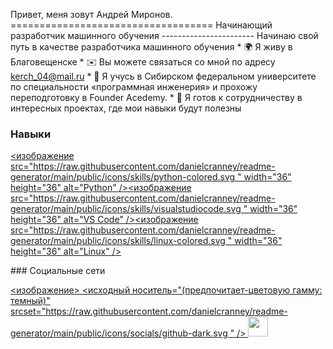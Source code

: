 Привет, меня зовут Андрей Миронов. =================================== Начинающий разработчик машинного обучения ----------------------- Начинаю свой путь в качестве разработчика машинного обучения * 🌍 Я живу в Благовещенске * ✉️ Вы можете связаться со мной по адресу [kerch_04@mail.ru](mailto:kerch_04@mail.ru) * 🧠 Я учусь в Сибирском федеральном университете по специальности «программная инженерия» и прохожу переподготовку в Founder Acedemy. * 🤝 Я готов к сотрудничеству в интересных проектах, где мои навыки будут полезны

### Навыки

<p align="left"> <a href="https://www.python.org /" target="_blank" rel="noreferrer"><изображение src="https://raw.githubusercontent.com/danielcranney/readme-generator/main/public/icons/skills/python-colored.svg " width="36" height="36" alt="Python" /></a><a href="https://code.visualstudio.com /" target="_blank" rel="noreferrer"><изображение src="https://raw.githubusercontent.com/danielcranney/readme-generator/main/public/icons/skills/visualstudiocode.svg " width="36" height="36" alt="VS Code" /></a><a href="https://www.linux.org " target="_blank" rel="noreferrer"><изображение src="https://raw.githubusercontent.com/danielcranney/readme-generator/main/public/icons/skills/linux-colored.svg " width="36" height="36" alt="Linux" /></a> </p>
### Социальные сети <p align="left"><a href="https://www.github.com/https:/Tresspassing0x" target="_blank" rel="noreferrer"> <изображение> <исходный носитель="(предпочитает-цветовую гамму: темный)" srcset="https://raw.githubusercontent.com/danielcranney/readme-generator/main/public/icons/socials/github-dark.svg " /> <source media="(предпочитает-цветовая схема: светлая)" srcset="https://raw.githubusercontent.com/danielcranney/readme-generator/main/public/icons/socials/github.svg " /> <img src="https://raw.githubusercontent.com/danielcranney/readme-generator/main/public/icons/socials/github.svg" width="32" height="32" /> </picture> </a></p>
